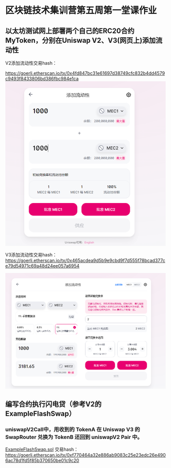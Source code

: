 # 区块链技术集训营第五周第一堂课作业

## 以太坊测试网上部署两个自己的ERC20合约MyToken，分别在Uniswap V2、V3(网页上)添加流动性

V2添加流动性交易hash：

https://goerli.etherscan.io/tx/0x4fd847bc31e61697d38749cfc832b4dd4579c9493f8433806bd386fbc984e1ca
![img](../img/W5_1_1.png)

V3添加流动性交易hash：
https://goerli.etherscan.io/tx/0x465acdea9d5b9e9cbd9f7d555f78bcad377ce79d54971c69a48d24ee057a6954

![img](../img/W5_1_2.jpg)
## 编写合约执行闪电贷（参考V2的ExampleFlashSwap）
### uniswapV2Call中，用收到的 TokenA 在 Uniswap V3 的 SwapRouter 兑换为 TokenB 还回到 uniswapV2 Pair 中。
[ExampleFlashSwap.sol](./contracts/ExampleFlashSwap.sol)
交易hash：
https://goerli.etherscan.io/tx/0xf770464a32e886ab9083c25e23edc26e4906ac78d1fd5f85b370650be01c9c20